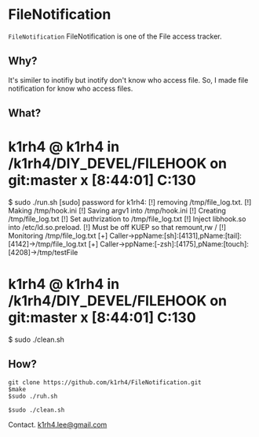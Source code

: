 # FileNotification

`FileNotification` 
FileNotification is one of the File access tracker.


## Why?

It's similer to inotifiy but inotify don't know who access file.
So, I made file notification for know who access files.


## What?

# k1rh4 @ k1rh4 in /k1rh4/DIY_DEVEL/FILEHOOK on git:master x [8:44:01] C:130
$ sudo ./run.sh 
[sudo] password for k1rh4: 
[!] removing /tmp/file_log.txt.
[!] Making /tmp/hook.ini
[!] Saving argv1 into /tmp/hook.ini
[!] Creating /tmp/file_log.txt
[!] Set authrization to /tmp/file_log.txt
[!] Inject libhook.so into /etc/ld.so.preload.
[!] Must be off KUEP so that remount,rw /
[!] Monitoring /tmp/file_log.txt
[+] Caller->ppName:[sh]:[4131],pName:[tail]:[4142]->/tmp/file_log.txt
[+] Caller->ppName:[-zsh]:[4175],pName:[touch]:[4208]->/tmp/testFile

# k1rh4 @ k1rh4 in /k1rh4/DIY_DEVEL/FILEHOOK on git:master x [8:44:01] C:130
$ sudo ./clean.sh 


## How?

```shell
git clone https://github.com/k1rh4/FileNotification.git
$make
$sudo ./ruh.sh

$sudo ./clean.sh
```

Contact.
k1rh4.lee@gmail.com 

